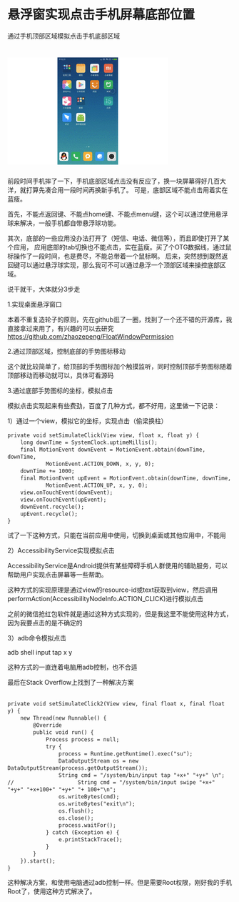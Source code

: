 # 悬浮窗实现点击手机屏幕底部位置

通过手机顶部区域模拟点击手机底部区域

# ![image](https://github.com/Mao-x-w/FloatWindow/blob/HEAD/introduce/1.gif)

前段时间手机摔了一下，手机底部区域点击没有反应了，换一块屏幕得好几百大洋，就打算先凑合用一段时间再换新手机了。
可是，底部区域不能点击用着实在蓝瘦。

首先，不能点返回键、不能点home键、不能点menu键，这个可以通过使用悬浮球来解决，一般手机都自带悬浮球功能。

其次，底部的一些应用没办法打开了（短信、电话、微信等），而且即使打开了某个应用，
应用底部的tab切换也不能点击，实在蓝瘦。买了个OTG数据线，通过鼠标操作了一段时间，也是费尽，不能总带着一个鼠标啊。
后来，突然想到既然返回键可以通过悬浮球实现，那么我可不可以通过悬浮一个顶部区域来操控底部区域。

说干就干，大体就分3步走

1.实现桌面悬浮窗口

本着不重复造轮子的原则，先在github逛了一圈，找到了一个还不错的开源库，我直接拿过来用了，有兴趣的可以去研究
https://github.com/zhaozepeng/FloatWindowPermission

2.通过顶部区域，控制底部的手势图标移动

这个就比较简单了，给顶部的手势图标加个触摸监听，同时控制顶部手势图标随着顶部移动而移动就可以，具体可看源码

3.通过底部手势图标的坐标，模拟点击

模拟点击实现起来有些费劲，百度了几种方式，都不好用，这里做一下记录：

1）通过一个view，模拟它的坐标，实现点击（偷梁换柱）

```
private void setSimulateClick(View view, float x, float y) {
    long downTime = SystemClock.uptimeMillis();
    final MotionEvent downEvent = MotionEvent.obtain(downTime, downTime,
            MotionEvent.ACTION_DOWN, x, y, 0);
    downTime += 1000;
    final MotionEvent upEvent = MotionEvent.obtain(downTime, downTime,
            MotionEvent.ACTION_UP, x, y, 0);
    view.onTouchEvent(downEvent);
    view.onTouchEvent(upEvent);
    downEvent.recycle();
    upEvent.recycle();
}

```
试了一下这种方式，只能在当前应用中使用，切换到桌面或其他应用中，不能用

2）AccessibilityService实现模拟点击

AccessibilityService是Android提供有某些障碍手机人群使用的辅助服务，可以帮助用户实现点击屏幕等一些帮助。

这种方式的实现原理是通过view的resource-id或text获取到view，然后调用performAction(AccessibilityNodeInfo.ACTION_CLICK)进行模拟点击

之前的微信抢红包软件就是通过这种方式实现的，但是我这里不能使用这种方式，因为我要点击的是不确定的

3）adb命令模拟点击

adb shell input tap x y

这种方式的一直连着电脑用adb控制，也不合适


最后在Stack Overflow上找到了一种解决方案

```

private void setSimulateClick2(View view, final float x, final float y) {
    new Thread(new Runnable() {
        @Override
        public void run() {
            Process process = null;
            try {
                process = Runtime.getRuntime().exec("su");
                DataOutputStream os = new DataOutputStream(process.getOutputStream());
                String cmd = "/system/bin/input tap "+x+" "+y+" \n";
//                    String cmd = "/system/bin/input swipe "+x+" "+y+" "+x+100+" "+y+" "+ 100+"\n";
                os.writeBytes(cmd);
                os.writeBytes("exit\n");
                os.flush();
                os.close();
                process.waitFor();
            } catch (Exception e) {
                e.printStackTrace();
            }
        }
    }).start();
}

```

这种解决方案，和使用电脑通过adb控制一样。但是需要Root权限，刚好我的手机Root了，使用这种方式解决了。
























